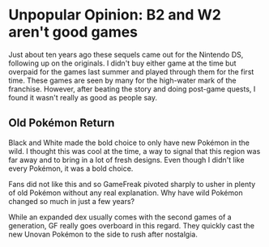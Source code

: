 # Unpopular Opinion: B2 and W2 aren't good games

Just about ten years ago these sequels came out for the Nintendo DS, following up on the originals. I didn't buy either game at the time but overpaid for the games last summer and played through them for the first time. These games are seen by many for the high-water mark of the franchise. However, after beating the story and doing post-game quests, I found it wasn't really as good as people say.

## Old Pokémon Return

Black and White made the bold choice to only have new Pokémon in the wild. I thought this was cool at the time, a way to signal that this region was far away and to bring in a lot of fresh designs. Even though I didn't like every Pokémon, it was a bold choice.

Fans did not like this and so GameFreak pivoted sharply to usher in plenty of old Pokémon without any real explanation. Why have wild Pokémon changed so much in just a few years?

While an expanded dex usually comes with the second games of a generation, GF really goes overboard in this regard. They quickly cast the new Unovan Pokémon to the side to rush after nostalgia.
